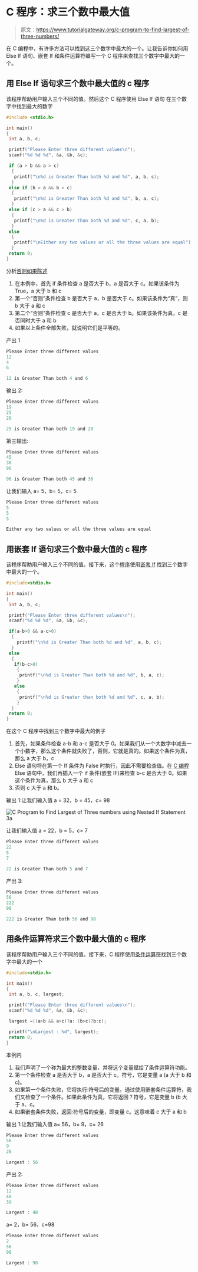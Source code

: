 # C 程序：求三个数中最大值

> 原文：<https://www.tutorialgateway.org/c-program-to-find-largest-of-three-numbers/>

在 C 编程中，有许多方法可以找到这三个数字中最大的一个。让我告诉你如何用 Else If 语句、嵌套 If 和条件运算符编写一个 C 程序来查找三个数字中最大的一个。

## 用 Else If 语句求三个数中最大值的 c 程序

该程序帮助用户输入三个不同的值。然后这个 C 程序使用 Else If 语句 在三个数字中找到最大的数字

```c
#include <stdio.h>

int main()
{
 int a, b, c;

 printf("Please Enter three different values\n");
 scanf("%d %d %d", &a, &b, &c);

 if (a > b && a > c) 
  {
   printf("\n%d is Greater Than both %d and %d", a, b, c); 
  }
 else if (b > a && b > c) 
  {
   printf("\n%d is Greater Than both %d and %d", b, a, c);
  }
 else if (c > a && c > b) 
  {
   printf("\n%d is Greater Than both %d and %d", c, a, b);
  }
 else 
  {
   printf("\nEither any two values or all the three values are equal");
  } 
 return 0;
}
```

分析[否则如果陈述](https://www.tutorialgateway.org/else-if-statement-in-c/)

1.  在本例中，首先 if 条件检查 a 是否大于 b，a 是否大于 c。如果该条件为 True，a 大于 b 和 c
2.  第一个“否则”条件检查 b 是否大于 a，b 是否大于 c。如果该条件为“真”，则 b 大于 a 和 c
3.  第二个“否则”条件检查 c 是否大于 a，c 是否大于 b。如果该条件为真，c 是否同时大于 a 和 b
4.  如果以上条件全部失败，就说明它们是平等的。

产出 1

```c
Please Enter three different values
12
4
6

12 is Greater Than both 4 and 6
```

输出 2:

```c
Please Enter three different values
19
25
20

25 is Greater Than both 19 and 20
```

第三输出:

```c
Please Enter three different values
45
36
96

96 is Greater Than both 45 and 36
```

让我们输入 a= 5，b= 5，c= 5

```c
Please Enter three different values
5
5
5

Either any two values or all the three values are equal
```

## 用嵌套 If 语句求三个数中最大值的 c 程序

该程序帮助用户输入三个不同的值。接下来，这个[程序](https://www.tutorialgateway.org/c-programming-examples/)使用[嵌套 If](https://www.tutorialgateway.org/nested-if-in-c/ "Nested If Statement in C") 找到三个数字中最大的一个。

```c
#include<stdio.h>

int main()
{
 int a, b, c;

 printf("Please Enter three different values\n");
 scanf("%d %d %d", &a, &b, &c);

 if(a-b>0 && a-c>0)
  {
    printf("\n%d is Greater Than both %d and %d", a, b, c); 
  } 
 else
  { 
   if(b-c>0)
    {
     printf("\n%d is Greater Than both %d and %d", b, a, c);
    } 
   else
    {
     printf("\n%d is Greater than both %d and %d", c, a, b);
    }
  }
 return 0;
}
```

在这个 C 程序中找到三个数字中最大的例子

1.  首先，如果条件检查 a-b 和 a-c 是否大于 0。如果我们从一个大数字中减去一个小数字，那么这个条件就失败了，否则，它就是真的。如果这个条件为真，那么 a 大于 b，c
2.  Else 语句将在第一个 If 条件为 False 时执行，因此不需要检查值。在 [C 编程](https://www.tutorialgateway.org/c-programming/) Else 语句中，我们再插入一个 if 条件(嵌套 IF)来检查 b-c 是否大于 0。如果这个条件为真，那么 b 大于 a 和 c
3.  否则 c 大于 a 和 b。

输出 1:让我们输入值 a = 32，b = 45，c= 98

![C Program to Find Largest of Three numbers using Nested If Statement 3a](img/f2fa2e12603fa99285b03e5ace885ebf.png)

让我们输入值 a = 22，b = 5，c= 7

```c
Please Enter three different values
22
5
7

22 is Greater Than both 5 and 7
```

产出 3:

```c
Please Enter three different values
56
222
98

222 is Greater Than both 56 and 98
```

## 用条件运算符求三个数中最大值的 c 程序

该程序帮助用户输入三个不同的值。接下来，C 程序使用[条件运算符](https://www.tutorialgateway.org/conditional-operator-in-c/ "CONDITIONAL OPERATOR IN C")找到三个数字中最大的一个

```c
#include<stdio.h>

int main()
{
 int a, b, c, largest;

 printf("Please Enter three different values\n");
 scanf("%d %d %d", &a, &b, &c);

 largest =((a>b && a>c)?a: (b>c)?b:c);

 printf("\nLargest : %d", largest);
 return 0;
}
```

本例内

1.  我们声明了一个称为最大的整数变量，并将这个变量赋给了条件运算符功能。
2.  第一个条件检查 a 是否大于 b，a 是否大于 c。符号，它是变量 a (a 大于 b 和 c)。
3.  如果第一个条件失败，它将执行:符号后的变量。通过使用嵌套条件运算符，我们又检查了一个条件。如果此条件为真，它将返回？符号，它是变量 b (b 大于 a、c。
4.  如果嵌套条件失败，返回:符号后的变量，即变量 c。这意味着 c 大于 a 和 b

输出 1:让我们输入值 a= 56，b= 9，c= 26

```c
Please Enter three different values
56
9
26

Largest : 56
```

产出 2:

```c
Please Enter three different values
12
48
39

Largest : 48
```

a= 2，b= 56，c=98

```c
Please Enter three different values
2
56
98

Largest : 98
```